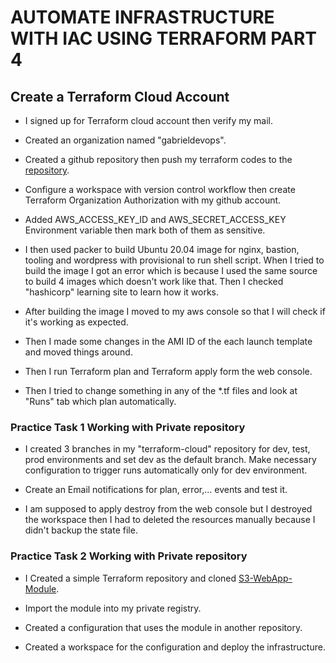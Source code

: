 # AUTOMATE INFRASTRUCTURE WITH IAC USING TERRAFORM PART 4

## Create a Terraform Cloud Account

- I signed up for Terraform cloud account then verify my mail.

- Created an organization named "gabrieldevops".

- Created a github repository then push my terraform codes to the [repository](https://github.com/akingo7/terraform-cloud).

- Configure a workspace with version control workflow then create Terraform Organization Authorization with my github account.

- Added AWS_ACCESS_KEY_ID and AWS_SECRET_ACCESS_KEY Environment variable then mark both of them as sensitive.

- I then used packer to build Ubuntu 20.04 image for nginx, bastion, tooling and wordpress with provisional to run shell script. When I tried to build the image I got an error which is because I used the same source to build 4 images which doesn't work like that. Then I checked "hashicorp" learning site to learn how it works.

- After building the image I moved to my aws console so that I will check if it's working as expected.

- Then I made some changes in the AMI ID of the each launch template and moved things around.

- Then I run Terraform plan and Terraform apply form the web console.

- Then I tried to change something in any of the *.tf files and look at "Runs" tab which plan automatically.

### Practice Task 1 Working with Private repository

- I created 3 branches in my "terraform-cloud" repository for dev, test, prod environments and set dev as the default branch. Make necessary configuration to trigger runs automatically only for dev environment.

- Create an Email notifications for plan, error,... events and test it.

- I am supposed to apply destroy from the web console but I destroyed the workspace then I had to deleted the resources manually because I didn't backup the state file.

### Practice Task 2 Working with Private repository

- I Created a simple Terraform repository and cloned [S3-WebApp-Module](https://github.com/hashicorp/learn-private-module-aws-s3-webapp).

- Import the module into my private registry.

- Created a configuration that uses the module in another repository.

- Created a workspace for the configuration and deploy the infrastructure.